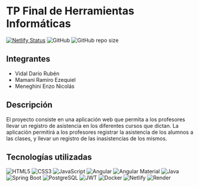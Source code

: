 # TP Final de Herramientas Informáticas

[![Netlify Status](https://api.netlify.com/api/v1/badges/452a1140-c646-43be-ac52-f3507d2e49e0/deploy-status)](https://app.netlify.com/sites/sistema-asistencia/deploys)
![GitHub](https://img.shields.io/github/license/vidalruben/TPFinal-HI2024)
![GitHub repo size](https://img.shields.io/github/repo-size/vidalruben/TPFinal-HI2024)

## Integrantes

- Vidal Darío Rubén
- Mamani Ramiro Ezequiel
- Meneghini Enzo Nicolás

## Descripción

El proyecto consiste en una aplicación web que permita a los profesores llevar un registro de asistencia en los diferentes cursos que dictan. La aplicación permitirá a los profesores registrar la asistencia de los alumnos a las clases, y llevar un registro de las inasistencias de los mismos.

## Tecnologías utilizadas

![HTML5](https://img.shields.io/badge/-HTML5-E34F26?logo=html5&logoColor=white)
![CSS3](https://img.shields.io/badge/-CSS3-1572B6?logo=css3&logoColor=white)
![JavaScript](https://img.shields.io/badge/-JavaScript-F7DF1E?logo=javascript&logoColor=black)
![Angular](https://img.shields.io/badge/-Angular-DD0031?logo=angular&logoColor=white)
![Angular Material](https://img.shields.io/badge/-Angular_Material-607D8B?logo=angular&logoColor=white)
![Java](https://img.shields.io/badge/-Java-007396?logo=java&logoColor=white)
![Spring Boot](https://img.shields.io/badge/-Spring_Boot-6DB33F?logo=spring&logoColor=white)
![PostgreSQL](https://img.shields.io/badge/-PostgreSQL-336791?logo=postgresql&logoColor=white)
![JWT](https://img.shields.io/badge/-JWT-000000?logo=json-web-tokens&logoColor=white)
![Docker](https://img.shields.io/badge/-Docker-2496ED?logo=docker&logoColor=white)
![Netlify](https://img.shields.io/badge/-Netlify-00C7B7?logo=netlify&logoColor=white)
![Render](https://img.shields.io/badge/-Render-333?logo=render&logoColor=white)
